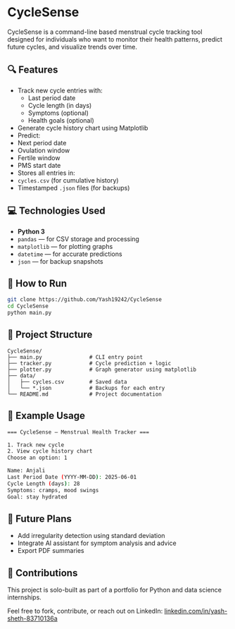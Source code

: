 # CycleSense

CycleSense is a command-line based menstrual cycle tracking tool designed for individuals who want to monitor their health patterns, predict future cycles, and visualize trends over time.

## 🔍 Features

- Track new cycle entries with:
  - Last period date
  - Cycle length (in days)
  - Symptoms (optional)
  - Health goals (optional)
-  Generate cycle history chart using Matplotlib
-  Predict:
  - Next period date
  - Ovulation window
  - Fertile window
  - PMS start date
-  Stores all entries in:
  - `cycles.csv` (for cumulative history)
  - Timestamped `.json` files (for backups)

## 💻 Technologies Used

- **Python 3**
- `pandas` — for CSV storage and processing
- `matplotlib` — for plotting graphs
- `datetime` — for accurate predictions
- `json` — for backup snapshots

## 🧪 How to Run

```bash
git clone https://github.com/Yash19242/CycleSense
cd CycleSense
python main.py
```

## 📂 Project Structure

```
CycleSense/
├── main.py               # CLI entry point
├── tracker.py            # Cycle prediction + logic
├── plotter.py            # Graph generator using matplotlib
├── data/
│   ├── cycles.csv        # Saved data
│   └── *.json            # Backups for each entry
└── README.md             # Project documentation
```

## 📌 Example Usage

```bash
=== CycleSense – Menstrual Health Tracker ===

1. Track new cycle
2. View cycle history chart
Choose an option: 1

Name: Anjali
Last Period Date (YYYY-MM-DD): 2025-06-01
Cycle Length (days): 28
Symptoms: cramps, mood swings
Goal: stay hydrated
```

## 🚀 Future Plans

- Add irregularity detection using standard deviation
- Integrate AI assistant for symptom analysis and advice
- Export PDF summaries

## 🤝 Contributions

This project is solo-built as part of a portfolio for Python and data science internships.

Feel free to fork, contribute, or reach out on LinkedIn:
[linkedin.com/in/yash-sheth-83710136a](https://www.linkedin.com/in/yash-sheth-83710136a)

